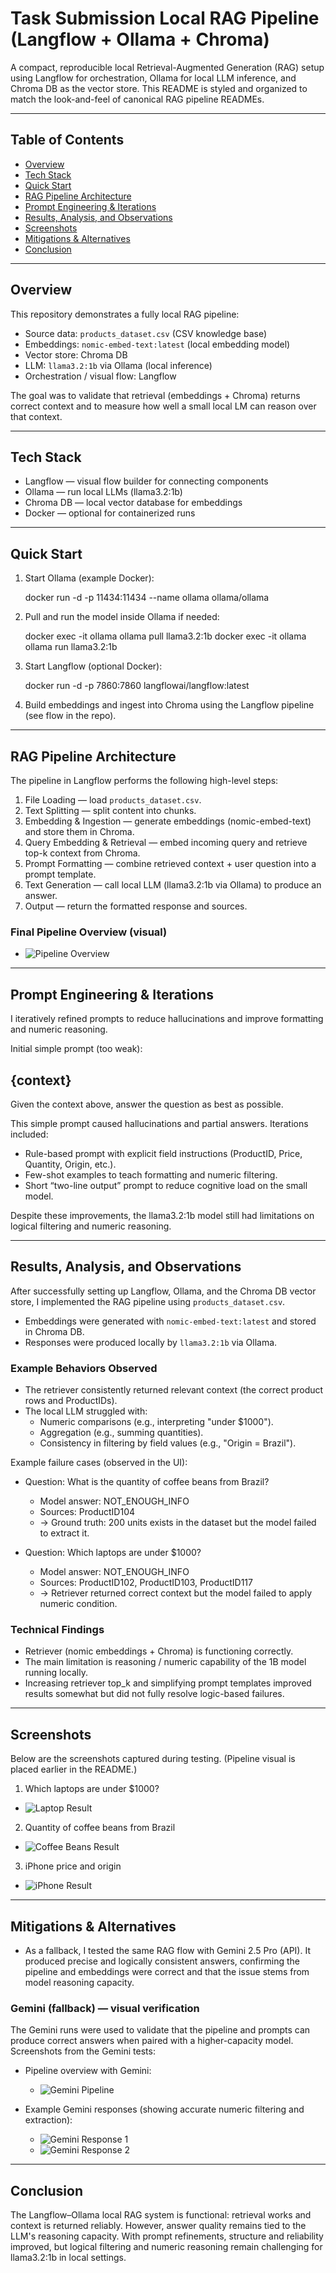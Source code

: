 # Task Submission Local RAG Pipeline (Langflow + Ollama + Chroma)

A compact, reproducible local Retrieval-Augmented Generation (RAG) setup using Langflow for orchestration, Ollama for local LLM inference, and Chroma DB as the vector store. This README is styled and organized to match the look-and-feel of canonical RAG pipeline READMEs.

---

## Table of Contents
- [Overview](#overview)
- [Tech Stack](#tech-stack)
- [Quick Start](#quick-start)
- [RAG Pipeline Architecture](#rag-pipeline-architecture)
- [Prompt Engineering & Iterations](#prompt-engineering--iterations)
- [Results, Analysis, and Observations](#results-analysis-and-observations)
- [Screenshots](#screenshots)
- [Mitigations & Alternatives](#mitigations--alternatives)
- [Conclusion](#conclusion)

---

## Overview

This repository demonstrates a fully local RAG pipeline:

- Source data: `products_dataset.csv` (CSV knowledge base)
- Embeddings: `nomic-embed-text:latest` (local embedding model)
- Vector store: Chroma DB
- LLM: `llama3.2:1b` via Ollama (local inference)
- Orchestration / visual flow: Langflow

The goal was to validate that retrieval (embeddings + Chroma) returns correct context and to measure how well a small local LM can reason over that context.

---

## Tech Stack
- Langflow — visual flow builder for connecting components
- Ollama — run local LLMs (llama3.2:1b)
- Chroma DB — local vector database for embeddings
- Docker — optional for containerized runs

---

## Quick Start

1. Start Ollama (example Docker):

   docker run -d -p 11434:11434 --name ollama ollama/ollama

2. Pull and run the model inside Ollama if needed:

   docker exec -it ollama ollama pull llama3.2:1b
   docker exec -it ollama ollama run llama3.2:1b

3. Start Langflow (optional Docker):

   docker run -d -p 7860:7860 langflowai/langflow:latest

4. Build embeddings and ingest into Chroma using the Langflow pipeline (see flow in the repo).


---

## RAG Pipeline Architecture

The pipeline in Langflow performs the following high-level steps:
1. File Loading — load `products_dataset.csv`.
2. Text Splitting — split content into chunks.
3. Embedding & Ingestion — generate embeddings (nomic-embed-text) and store them in Chroma.
4. Query Embedding & Retrieval — embed incoming query and retrieve top-k context from Chroma.
5. Prompt Formatting — combine retrieved context + user question into a prompt template.
6. Text Generation — call local LLM (llama3.2:1b via Ollama) to produce an answer.
7. Output — return the formatted response and sources.

### Final Pipeline Overview (visual)

- ![Pipeline Overview](images/final%20rag%20ollama.png)

---

## Prompt Engineering & Iterations

I iteratively refined prompts to reduce hallucinations and improve formatting and numeric reasoning.

Initial simple prompt (too weak):

{context}
---
Given the context above, answer the question as best as possible.

This simple prompt caused hallucinations and partial answers. Iterations included:

- Rule-based prompt with explicit field instructions (ProductID, Price, Quantity, Origin, etc.).
- Few-shot examples to teach formatting and numeric filtering.
- Short “two-line output” prompt to reduce cognitive load on the small model.

Despite these improvements, the llama3.2:1b model still had limitations on logical filtering and numeric reasoning.

---

## Results, Analysis, and Observations

After successfully setting up Langflow, Ollama, and the Chroma DB vector store, I implemented the RAG pipeline using `products_dataset.csv`.

- Embeddings were generated with `nomic-embed-text:latest` and stored in Chroma DB.
- Responses were produced locally by `llama3.2:1b` via Ollama.

### Example Behaviors Observed

- The retriever consistently returned relevant context (the correct product rows and ProductIDs).
- The local LLM struggled with:
  - Numeric comparisons (e.g., interpreting "under $1000").
  - Aggregation (e.g., summing quantities).
  - Consistency in filtering by field values (e.g., "Origin = Brazil").

Example failure cases (observed in the UI):

- Question: What is the quantity of coffee beans from Brazil?
  - Model answer: NOT_ENOUGH_INFO
  - Sources: ProductID104
  - → Ground truth: 200 units exists in the dataset but the model failed to extract it.

- Question: Which laptops are under $1000?
  - Model answer: NOT_ENOUGH_INFO
  - Sources: ProductID102, ProductID103, ProductID117
  - → Retriever returned correct context but the model failed to apply numeric condition.

### Technical Findings

- Retriever (nomic embeddings + Chroma) is functioning correctly.
- The main limitation is reasoning / numeric capability of the 1B model running locally.
- Increasing retriever top_k and simplifying prompt templates improved results somewhat but did not fully resolve logic-based failures.

---

## Screenshots

Below are the screenshots captured during testing. (Pipeline visual is placed earlier in the README.)

1) Which laptops are under $1000?

- ![Laptop Result](images/rag%20ollama%20pc.png)

2) Quantity of coffee beans from Brazil

- ![Coffee Beans Result](images/rag%20ollama%20beans.png)

3) iPhone price and origin

- ![iPhone Result](images/rag%20ollama%20iphone.png)

---

## Mitigations & Alternatives

- As a fallback, I tested the same RAG flow with Gemini 2.5 Pro (API). It produced precise and logically consistent answers, confirming the pipeline and embeddings were correct and that the issue stems from model reasoning capacity.

### Gemini (fallback) — visual verification

The Gemini runs were used to validate that the pipeline and prompts can produce correct answers when paired with a higher-capacity model. Screenshots from the Gemini tests:

- Pipeline overview with Gemini:
  - ![Gemini Pipeline](images/rag%20pipeline-Gemini%20.png)

- Example Gemini responses (showing accurate numeric filtering and extraction):
  - ![Gemini Response 1](images/gemini%20response%201.png)
  - ![Gemini Response 2](images/gemini%20response.png)


---

## Conclusion

The Langflow–Ollama local RAG system is functional: retrieval works and context is returned reliably. However, answer quality remains tied to the LLM's reasoning capacity. With prompt refinements, structure and reliability improved, but logical filtering and numeric reasoning remain challenging for llama3.2:1b in local settings.

